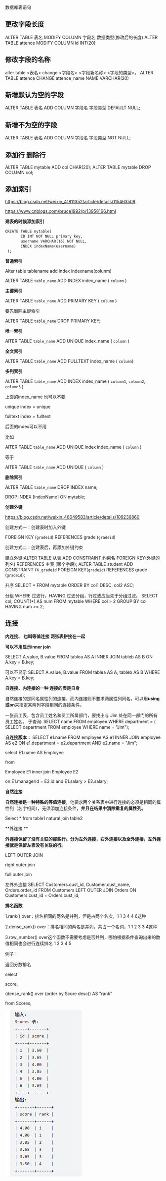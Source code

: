 数据库表语句

## 更改字段长度
ALTER TABLE 表名 MODIFY COLUMN 字段名  数据类型(修改后的长度)
ALTER TABLE attence MODIFY COLUMN id INT(20)

## 修改字段的名称
alter table <表名> change <字段名> <字段新名称> <字段的类型>。
ALTER TABLE attence CHANGE attence_name NAME  VARCHAR(20)

## 新增默认为空的字段
ALTER TABLE 表名 ADD COLUMN 字段名 字段类型 DEFAULT NULL;

## 新增不为空的字段
ALTER TABLE 表名 ADD COLUMN 字段名 字段类型  NOT NULL;

## 添加行 删除行
ALTER TABLE mytable ADD col CHAR(20); 
ALTER TABLE mytable DROP COLUMN col;



## 添加索引

https://blog.csdn.net/weixin_41811352/article/details/115463508

https://www.cnblogs.com/bruce1992/p/13958166.html



**建表的时候添加索引**

```
CREATE TABLE mytable(
       ID INT NOT NULL primary key, 
       username VARCHAR(16) NOT NULL, 
       INDEX indexName(username)
 );
```



**普通索引**

Alter table tablename add index indexname(colunm)

ALTER TABLE `table_name` ADD INDEX index_name ( `column` )

**主键索引**

ALTER TABLE `table_name` ADD PRIMARY KEY ( `column` )

要先删除主键索引

ALTER TABLE `table_name` DROP PRIMARY KEY;



**唯一索引**

AlTER TABLE `table_name` ADD UNIQUE  index_name ( `column` )



**全文索引**

ALTER TABLE `table_name` ADD FULLTEXT index_name ( `column`)



**多列索引**

ALTER TABLE `table_name` ADD INDEX index_name ( `column1`, `column2`, `column3` )



上面的index_name 也可以不要

unique index = unique

fulltext index = fulltext

后面的index可以不用



比如

AlTER TABLE `table_name` ADD UNIQUE index  index_name ( `column` )

等于 

AlTER TABLE `table_name` ADD UNIQUE ( `column` )



**删除索引**

ALTER TABLE `table_name` DROP INDEX name;

DROP INDEX [indexName] ON mytable;



**创建外键**

https://blog.csdn.net/weixin_46649583/article/details/109236860

创建方式一：创建表时加入外键

FOREIGN KEY (`gradeid`) REFERENCES grade (`gradeid`)

创建方式二：创建表后，再添加外键约束

建立外键:ALTER TABLE 从表 ADD CONSTRAINT 约束名 FOREIGN KEY(外键的列名) REFERENCES 主表 (哪个字段);
ALTER TABLE student ADD CONSTRAINT `FK_gradeid` FOREIGN KEY(`gradeid`) REFERENCES grade (`gradeid`);



升序
SELECT *
FROM mytable
ORDER BY col1 DESC, col2 ASC;

分组 WHERE 过滤行，HAVING 过滤分组，行过滤应当先于分组过滤。
SELECT col, COUNT(*) AS num
FROM mytable
WHERE col > 2
GROUP BY col
HAVING num >= 2;



## 连接

**内连接、 也叫等值连接  两张表拼接在一起**

**可以不用显示inner join**

SELECT A.value, B.value
FROM tablea AS A INNER JOIN tableb AS B
ON A.key = B.key;

可以不显示
SELECT A.value, B.value
FROM tablea AS A, tableb AS B
WHERE A.key = B.key;



**自连接、内连接的一种 连接的表是自身**

自然连接的是同名属性列的连接，而内连接则不要求两属性列同名，可以用**using或on**来指定某两列字段相同的连接条件。

一张员工表，包含员工姓名和员工所属部门，要找出与 Jim 处在同一部门的所有员工姓名。
子查询:
SELECT name
FROM employee
WHERE department = (
      SELECT department
      FROM employee
      WHERE name = "Jim");



**自连接版本：**
SELECT e1.name
FROM employee AS e1 INNER JOIN employee AS e2
ON e1.department = e2.department
      AND e2.name = "Jim";



select E1.name AS Employee 

from

Employee E1 inner join Employee E2

on E1.managerId = E2.id and E1.salary > E2.salary;



**自然连接**

**自然连接是一种特殊的等值连接**，他要求两个关系表中进行连接的必须是相同的属性列（名字相同），无须添加连接条件，**并且在结果中消除重复的属性列。**

 Select * from table1 natural join table2



**外连接 **

**外连接保留了没有关联的那些行。分为左外连接，右外连接以及全外连接，左外连接就是保留左表没有关联的行。**

LEFT OUTER JOIN

right outer join

full outer join



左外外连接
SELECT Customers.cust_id, Customer.cust_name, Orders.order_id
FROM Customers LEFT OUTER JOIN Orders
ON Customers.cust_id = Orders.cust_id;



**排名函数**

1.rank() over：排名相同的两名是并列，但是占两个名次，1 1 3 4 4 6这种

2.dense_rank() over：排名相同的两名是并列，共占一个名词，1 1 2 3 3 4这种

3.row_number() over这个函数不需要考虑是否并列，哪怕根据条件查询出来的数值相同也会进行连续排名 1 2 3 4 5



例子：

返回分数排名

select

 score,

 (dense_rank() over (order by Score desc)) AS "rank" 

from Scores;

![image-20220316193041922](sql/image-20220316193041922.png)

